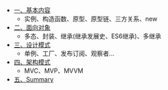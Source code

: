 - [一、基本内容](./基本内容.md)
  - 实例、构造函数、原型、原型链、三方关系、new
- [二、面向对象](./面向对象编程.md)
  - 多态、封装、继承(继承发展史、ES6继承)、多继承
- [三、设计模式](./设计模式.md)
  - 单例、工厂、发布订阅、观察者...
- [四、架构模式](./架构模式.md)
  - MVC、MVP、MVVM
- [五、Summary](./Summary.md)

